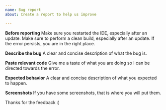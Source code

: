 ```yaml
---
name: Bug report
about: Create a report to help us improve

---
```


**Before reporting**
Make sure you restarted the IDE, especially after an update.
Make sure to perform a clean build, especially after an update.
If the error persists, you are in the right place.

**Describe the bug**
A clear and concise description of what the bug is.

**Paste relevant code**
Give me a taste of what you are doing so I can be directed towards the error.

**Expected behavior**
A clear and concise description of what you expected to happen.

**Screenshots**
If you have some screenshots, that is where you will put them.

Thanks for the feedback :)
